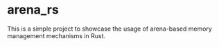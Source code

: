 # arena_rs
This is a simple project to showcase the usage of arena-based memory management mechanisms in Rust.
